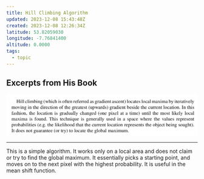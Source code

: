 ```yaml
---
title: Hill Climbing Algorithm
updated: 2023-12-08 15:43:48Z
created: 2023-12-08 12:26:34Z
latitude: 53.82059030
longitude: -7.76841400
altitude: 0.0000
tags:
  - topic
---
```


## Excerpts from His Book
![Screenshot from 2023-12-08 12-41-35.png](../../_resources/Screenshot%20from%202023-12-08%2012-41-35.png)

---

This is a simple algorithm. It works only on a local area and does not claim or try to find the global maximum. It essentially picks a starting point, and moves on to the next pixel with the highest probability. It is useful in the mean shift function.